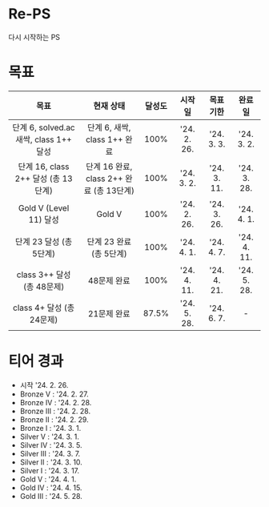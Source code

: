 # Re-PS

다시 시작하는 PS

# 목표

| 목표 | 현재 상태 | 달성도 | 시작일 | 목표 기한 | 완료일 |
| :-: | :-----: | :--: | :--: | :-: | :---: |
| 단계 6, solved.ac 새싹, class 1++ 달성 | 단계 6, 새싹, class 1++ 완료 | 100% | '24. 2. 26. | '24. 3. 3. | '24. 3. 2. |
| 단계 16, class 2++ 달성 (총 13단계) | 단계 16 완료, class 2++ 완료 (총 13단계) | 100% | '24. 3. 2. | '24. 3. 11. | '24. 3. 28. |
| Gold V (Level 11) 달성 | Gold V | 100% | '24. 2. 26. | '24. 3. 26. | '24. 4. 1. |
| 단계 23 달성 (총 5단계) | 단계 23 완료 (총 5단계) | 100% | '24. 4. 1. | '24. 4. 7. | '24. 4. 11. |
| class 3++ 달성 (총 48문제) | 48문제 완료 | 100% | '24. 4. 11. | '24. 4. 21. | '24. 5. 28. |
| class 4+ 달성 (총 24문제) | 21문제 완료 | 87.5% | '24. 5. 28. | '24. 6. 7. | - |

# 티어 경과

- 시작 '24. 2. 26.
- Bronze V : '24. 2. 27.
- Bronze IV : '24. 2. 28.
- Bronze III : '24. 2. 28.
- Bronze II : '24. 2. 29.
- Bronze I : '24. 3. 1.
- Silver V : '24. 3. 1.
- Silver IV : '24. 3. 5.
- Silver III : '24. 3. 7.
- Silver II : '24. 3. 10.
- Silver I : '24. 3. 17.
- Gold V : '24. 4. 1.
- Gold IV : '24. 4. 15.
- Gold III : '24. 5. 28.
